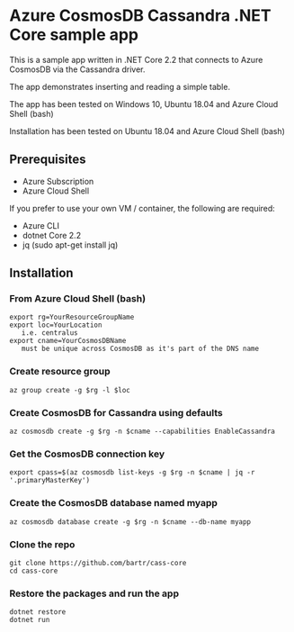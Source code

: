# Azure CosmosDB Cassandra .NET Core sample app

This is a sample app written in .NET Core 2.2 that connects to Azure CosmosDB via the Cassandra driver.

The app demonstrates inserting and reading a simple table.

The app has been tested on Windows 10, Ubuntu 18.04 and Azure Cloud Shell (bash)

Installation has been tested on Ubuntu 18.04 and Azure Cloud Shell (bash)

## Prerequisites

- Azure Subscription
- Azure Cloud Shell

If you prefer to use your own VM / container, the following are required:

- Azure CLI
- dotnet Core 2.2
- jq (sudo apt-get install jq)

## Installation

### From Azure Cloud Shell (bash)

~~~~
export rg=YourResourceGroupName
export loc=YourLocation
   i.e. centralus
export cname=YourCosmosDBName
   must be unique across CosmosDB as it's part of the DNS name
~~~~

### Create resource group

~~~~
az group create -g $rg -l $loc
~~~~

### Create CosmosDB for Cassandra using defaults

~~~~
az cosmosdb create -g $rg -n $cname --capabilities EnableCassandra
~~~~

### Get the CosmosDB connection key

~~~~
export cpass=$(az cosmosdb list-keys -g $rg -n $cname | jq -r '.primaryMasterKey')
~~~~

### Create the CosmosDB database named myapp

~~~~
az cosmosdb database create -g $rg -n $cname --db-name myapp
~~~~

### Clone the repo

~~~~
git clone https://github.com/bartr/cass-core
cd cass-core
~~~~

### Restore the packages and run the app
~~~~
dotnet restore
dotnet run
~~~~
